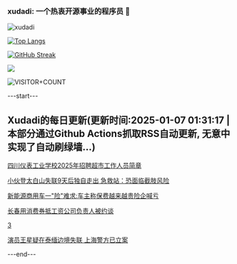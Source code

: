 ### xudadi: 一个热衷开源事业的程序员 👋

![xudadi](https://github-readme-stats-git-masterorgs-github-readme-stats-team.vercel.app/api?username=xudadi)

[![Top Langs](https://github-readme-stats.vercel.app/api/top-langs/?username=xudadi)](https://github.com/anuraghazra/github-readme-stats)

[![GitHub Streak](https://streak-stats.demolab.com?user=xudadi&locale=zh_Hans)](https://git.io/streak-stats)

![](https://raw.githubusercontent.com/xudadi/xudadi/main/assets/github-contribution-grid-snake.svg)

![VISITOR+COUNT](https://komarev.com/ghpvc/?username=xudadi&label=VISITOR+COUNT)


---start---

## Xudadi的每日更新(更新时间:2025-01-07 01:31:17 | 本部分通过Github Actions抓取RSS自动更新, 无意中实现了自动刷绿墙...)

[四川仪表工业学校2025年招聘超市工作人员简章](https://www.gongkaoleida.com/article/2256270)

[小伙登太白山失联9天后独自走出 急救站：恐面临截肢风险](https://m.163.com/news/article/JL86IBSF051492T3.html)

[新能源商用车一"险"难求:车主称保费越来越贵险企喊亏](https://m.163.com/news/article/JL83GUQO0512B07B.html)

[长春用消费券抵工资公司负责人被约谈](https://m.163.com/news/article/JL834BD10001899O.html)

[3](https://m.163.com/touch/news/sub/domestic)

[演员王星疑在泰缅边境失联 上海警方已立案](https://m.163.com/news/article/JL8099J30001899O.html)

---end---
